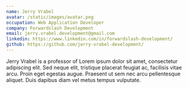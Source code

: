 ```yaml
---
name: Jerry Vrabel
avatar: /static/images/avatar.png
occupation: Web Application Developer
company: Forwardslash Development
email: jerry.vrabel.development@gmail.com
linkedin: https://www.linkedin.com/in/forwardslash-development/
github: https://github.com/jerry-vrabel-development/
---
```


Jerry Vrabel is a professor of Lorem ipsum dolor sit amet, consectetur adipiscing elit. Sed neque elit, tristique placerat feugiat ac, facilisis vitae arcu. Proin eget egestas augue. Praesent ut sem nec arcu pellentesque aliquet. Duis dapibus diam vel metus tempus vulputate.
